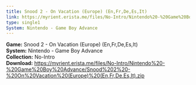 ```yaml
---
title: Snood 2 - On Vacation (Europe) (En,Fr,De,Es,It)
link: https://myrient.erista.me/files/No-Intro/Nintendo%20-%20Game%20Boy%20Advance/Snood%202%20-%20On%20Vacation%20(Europe)%20(En,Fr,De,Es,It).zip
type: single1
System: Nintendo - Game Boy Advance
---
```

<b>Game:</b> Snood 2 - On Vacation (Europe) (En,Fr,De,Es,It)<br>
<b>System:</b> Nintendo - Game Boy Advance<br>
<b>Collection:</b> No-Intro<br>
<b>Download:</b> https://myrient.erista.me/files/No-Intro/Nintendo%20-%20Game%20Boy%20Advance/Snood%202%20-%20On%20Vacation%20(Europe)%20(En,Fr,De,Es,It).zip